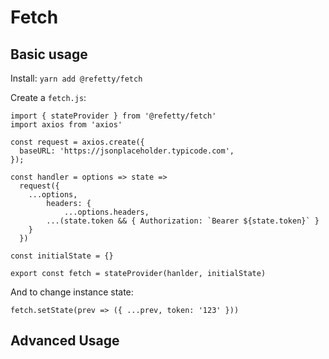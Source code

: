 # Fetch

## Basic usage

Install: `yarn add @refetty/fetch`

Create a `fetch.js`:

```
import { stateProvider } from '@refetty/fetch'
import axios from 'axios'

const request = axios.create({
  baseURL: 'https://jsonplaceholder.typicode.com',
});

const handler = options => state =>
  request({
    ...options,
		headers: {
			...options.headers,
    	...(state.token && { Authorization: `Bearer ${state.token}` }
    }
  })

const initialState = {}

export const fetch = stateProvider(hanlder, initialState)
```

And to change instance state:

```
fetch.setState(prev => ({ ...prev, token: '123' }))
```

## Advanced Usage
